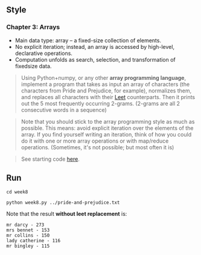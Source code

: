 ## Style

### Chapter 3: Arrays
- Main data type: array – a fixed-size collection of elements.  
- No explicit iteration; instead, an array is accessed by high-level, declarative operations.  
- Computation unfolds as search, selection, and transformation of fixedsize data. 



> Using Python+numpy, or any other **array programming language**, implement a program that takes as input an array of characters (the characters from Pride and Prejudice, for example), normalizes them, and replaces all characters with their [Leet](https://simple.wikipedia.org/wiki/Leet)  counterparts. Then it prints out the 5 most frequently occurring 2-grams. (2-grams are all 2 consecutive words in a sequence)

> Note that you should stick to the array programming style as much as possible. This means: avoid explicit iteration over the elements of the array. If you find yourself writing an iteration, think of how you could do it with one or more array operations or with map/reduce operations. (Sometimes, it's not possible; but most often it is)

> See starting code [here](https://github.com/crista/exercises-in-programming-style/tree/master/03-arrays).



## Run

```shell
cd week8
```

```shell
python week8.py ../pride-and-prejudice.txt 
```

Note that the result **without leet replacement** is:
```
mr darcy - 273
mrs bennet - 153
mr collins - 150
lady catherine - 116
mr bingley - 115
```